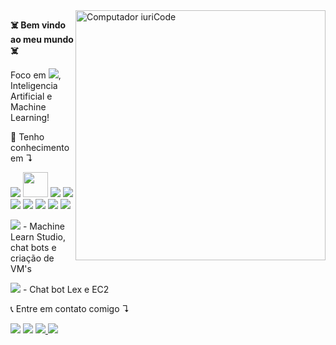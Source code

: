 <img src="https://www.pikpng.com/pngl/b/64-643987_what-is-artificial-intelligence-circle-clipart.png" min-width="400px" max-width="400px" width="400px" align="right" alt="Computador iuriCode">

<p align="left"> 
  <strong><bold>☠️ Bem vindo ao meu mundo ☠️<bold></strong>
  
  Foco em <img src="https://img.shields.io/badge/-Python-black?logo=Python">, Inteligencia Artificial e Machine Learning!
  
</p>

<p align="left">
  🚀 Tenho conhecimento em ↴
  

  
<img src="https://img.shields.io/badge/-Python-black?logo=Python"> <img src="https://cdn.jsdelivr.net/gh/devicons/devicon/icons/tensorflow/tensorflow-original-wordmark.svg" width="40" height="40" /> <img src="https://img.shields.io/badge/-scikit learn-black?logo=scikit learn"> <img src="https://img.shields.io/badge/-pandas-black?logo=pandas"> <img src="https://img.shields.io/badge/-PyCharm-black?logo=PyCharm">
<img src="https://img.shields.io/badge/-R-black?logo=R"> <img src="https://img.shields.io/badge/-Git-black?logo=Git"> <img src="https://img.shields.io/badge/-Google Colab-black?logo=Google Colab"> <img src="https://img.shields.io/badge/-Jupyter-black?logo=Jupyter">
  
  <img src="https://img.shields.io/badge/-Microsoft Azure-black?logo=Microsoft Azure"> - Machine Learn Studio, chat bots e criação de VM's
  
  <img src="https://img.shields.io/badge/-Amazon AWS-black?logo=Amazon AWS"> - Chat bot Lex e EC2
  
</p>


<p align="left">
   📞 Entre em contato comigo ↴
</p>

<p align="left">
  <a href="https://mail.google.com/mail/u/henrico.developer@gmail.com" alt="Gmail">
  <img src="https://img.shields.io/badge/-Gmail-black?logo=Gmail" /></a>

  <a href="https://www.linkedin.com/in/henricobela/" alt="Linkedin">
  <img src="https://img.shields.io/badge/-LinkedIn-black?logo=LinkedIn" /></a> 

  <a href="https://api.whatsapp.com/send?phone=5511990044861" alt="WhatsApp">
  <img src="https://img.shields.io/badge/-WhatsApp-black?logo=WhatsApp">

   <a href="https://www.instagram.com/henricobela/">
  <img src="https://img.shields.io/badge/-Instagram-black?logo=Instagram">
